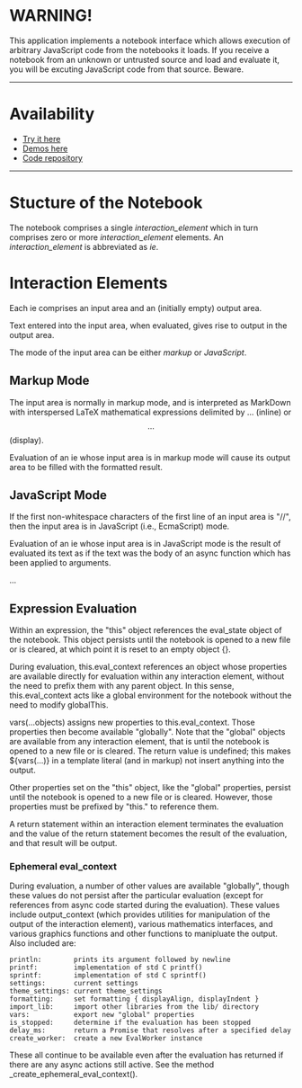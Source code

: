 # WARNING!

This application implements a notebook interface which allows execution
of arbitrary JavaScript code from the notebooks it loads.  If you receive
a notebook from an unknown or untrusted source and load and evaluate it,
you will be excuting JavaScript code from that source.  Beware.

---

# Availability

* [Try it here](https://blackguard.github.io/logbook/build/src/index.html)
* [Demos here](https://blackguard.github.io/logbook/demos/index.html)
* [Code repository](https://github.com/blackguard/logbook)

---

# Stucture of the Notebook

The notebook comprises a single _interaction\_element_ which in turn
comprises zero or more _interaction\_element_ elements.  An _interaction\_element_
is abbreviated as _ie_.

# Interaction Elements

Each ie comprises an input area and an (initially empty) output area.

Text entered into the input area, when evaluated, gives rise to output
in the output area.

The mode of the input area can be either _markup_ or _JavaScript_.

## Markup Mode

The input area is normally in markup mode, and is interpreted as MarkDown
with interspersed LaTeX mathematical expressions delimited by $...$ (inline)
or $$...$$ (display).

Evaluation of an ie whose input area is in markup mode will cause its output area
to be filled with the formatted result.

## JavaScript Mode

If the first non-whitespace characters of the first line of an input area
is "//", then the input area is in JavaScript (i.e., EcmaScript) mode.

Evaluation of an ie whose input area is in JavaScript mode is the result
of evaluated its text as if the text was the body of an async function
which has been applied to arguments.

...

## Expression Evaluation

Within an expression, the "this" object references the eval_state
object of the notebook.  This object persists until the notebook
is opened to a new file or is cleared, at which point it is reset
to an empty object {}.

During evaluation, this.eval_context references an object whose
properties are available directly for evaluation within any
interaction element, without the need to prefix them with any parent
object.  In this sense, this.eval_context acts like a global
environment for the notebook without the need to modify globalThis.

vars(...objects) assigns new properties to this.eval_context.
Those properties then become available "globally".  Note that the
"global" objects are available from any interaction element, that
is until the notebook is opened to a new file or is cleared.
The return value is undefined; this makes ${vars(...)} in a
template literal (and in markup) not insert anything into the output.

Other properties set on the "this" object, like the "global"
properties, persist until the notebook is opened to a new file or
is cleared.  However, those properties must be prefixed by "this."
to reference them.

A return statement within an interaction element terminates the
evaluation and the value of the return statement becomes the result
of the evaluation, and that result will be output.

### Ephemeral eval_context

During evaluation, a number of other values are available "globally",
though these values do not persist after the particular evaluation
(except for references from async code started during the evaluation).
These values include output_context (which provides utilities for
manipulation of the output of the interaction element), various
mathematics interfaces, and various graphics functions and other
functions to manipluate the output.  Also included are:

    println:        prints its argument followed by newline
    printf:         implementation of std C printf()
    sprintf:        implementation of std C sprintf()
    settings:       current settings
    theme_settings: current theme_settings
    formatting:     set formatting { displayAlign, displayIndent }
    import_lib:     import other libraries from the lib/ directory
    vars:           export new "global" properties
    is_stopped:     determine if the evaluation has been stopped
    delay_ms:       return a Promise that resolves after a specified delay
    create_worker:  create a new EvalWorker instance

These all continue to be available even after the evaluation has
returned if there are any async actions still active.
See the method _create_ephemeral_eval_context().
